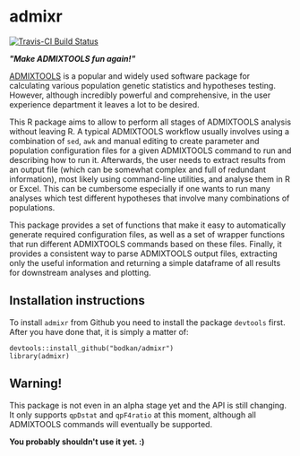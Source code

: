 # admixr

[![Travis-CI Build Status](https://travis-ci.org/bodkan/admixr.svg?branch=master)](https://travis-ci.org/bodkan/admixr)

_**"Make ADMIXTOOLS fun again!"**_

[ADMIXTOOLS](http://www.genetics.org/content/192/3/1065) is a popular
and widely used software package for calculating various population
genetic statistics and hypotheses testing. However, although incredibly
powerful and comprehensive, in the user experience department it leaves
a lot to be desired.

This R package aims to allow to perform all stages of ADMIXTOOLS
analysis without leaving R. A typical ADMIXTOOLS workflow usually
involves using a combination of `sed`, `awk` and manual editing to
create parameter and population configuration files for a given ADMIXTOOLS
command to run and describing how to run it. Afterwards, the
user needs to extract results from an output file (which can be
somewhat complex and full of redundant information), most likely using
command-line utilities, and analyse them in R or Excel. This can
be cumbersome especially if one wants to run many analyses which test
different hypotheses that involve many combinations of populations.

This package provides a set of functions that make it easy to automatically
generate  required configuration files, as well as a set of wrapper
functions that run different ADMIXTOOLS commands based on these
files. Finally, it provides a consistent way to parse ADMIXTOOLS output
files, extracting only the useful information and returning a simple
dataframe of all results for downstream analyses and plotting.

## Installation instructions

To install `admixr` from Github you need to install the package `devtools`
first. After you have done that, it is simply a matter of:

```
devtools::install_github("bodkan/admixr")
library(admixr)
```

## Warning!

This package is not even in an alpha stage yet and the API is still changing.
It only supports `qpDstat` and `qpF4ratio` at this moment, although all ADMIXTOOLS
commands will eventually be supported.

**You probably shouldn't use it yet. :)**
